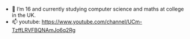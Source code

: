 - 🌱 I’m 16 and currently studying computer science and maths at college in the UK.
- 📫 youtube: https://www.youtube.com/channel/UCm-TzffLRVFBQNAmJo6q2Rg

